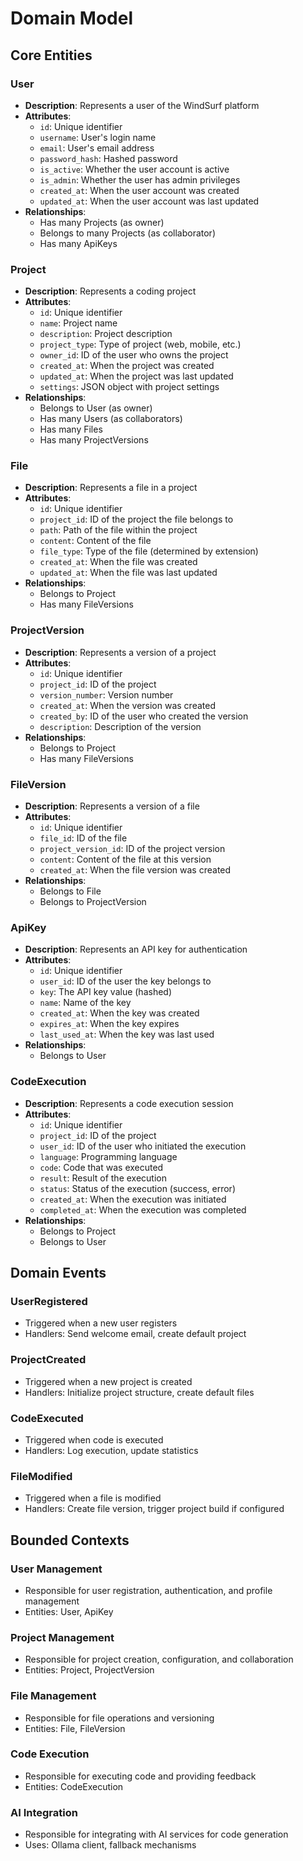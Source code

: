 # Domain Model

## Core Entities

### User
- **Description**: Represents a user of the WindSurf platform
- **Attributes**:
  - `id`: Unique identifier
  - `username`: User's login name
  - `email`: User's email address
  - `password_hash`: Hashed password
  - `is_active`: Whether the user account is active
  - `is_admin`: Whether the user has admin privileges
  - `created_at`: When the user account was created
  - `updated_at`: When the user account was last updated
- **Relationships**:
  - Has many Projects (as owner)
  - Belongs to many Projects (as collaborator)
  - Has many ApiKeys

### Project
- **Description**: Represents a coding project
- **Attributes**:
  - `id`: Unique identifier
  - `name`: Project name
  - `description`: Project description
  - `project_type`: Type of project (web, mobile, etc.)
  - `owner_id`: ID of the user who owns the project
  - `created_at`: When the project was created
  - `updated_at`: When the project was last updated
  - `settings`: JSON object with project settings
- **Relationships**:
  - Belongs to User (as owner)
  - Has many Users (as collaborators)
  - Has many Files
  - Has many ProjectVersions

### File
- **Description**: Represents a file in a project
- **Attributes**:
  - `id`: Unique identifier
  - `project_id`: ID of the project the file belongs to
  - `path`: Path of the file within the project
  - `content`: Content of the file
  - `file_type`: Type of the file (determined by extension)
  - `created_at`: When the file was created
  - `updated_at`: When the file was last updated
- **Relationships**:
  - Belongs to Project
  - Has many FileVersions

### ProjectVersion
- **Description**: Represents a version of a project
- **Attributes**:
  - `id`: Unique identifier
  - `project_id`: ID of the project
  - `version_number`: Version number
  - `created_at`: When the version was created
  - `created_by`: ID of the user who created the version
  - `description`: Description of the version
- **Relationships**:
  - Belongs to Project
  - Has many FileVersions

### FileVersion
- **Description**: Represents a version of a file
- **Attributes**:
  - `id`: Unique identifier
  - `file_id`: ID of the file
  - `project_version_id`: ID of the project version
  - `content`: Content of the file at this version
  - `created_at`: When the file version was created
- **Relationships**:
  - Belongs to File
  - Belongs to ProjectVersion

### ApiKey
- **Description**: Represents an API key for authentication
- **Attributes**:
  - `id`: Unique identifier
  - `user_id`: ID of the user the key belongs to
  - `key`: The API key value (hashed)
  - `name`: Name of the key
  - `created_at`: When the key was created
  - `expires_at`: When the key expires
  - `last_used_at`: When the key was last used
- **Relationships**:
  - Belongs to User

### CodeExecution
- **Description**: Represents a code execution session
- **Attributes**:
  - `id`: Unique identifier
  - `project_id`: ID of the project
  - `user_id`: ID of the user who initiated the execution
  - `language`: Programming language
  - `code`: Code that was executed
  - `result`: Result of the execution
  - `status`: Status of the execution (success, error)
  - `created_at`: When the execution was initiated
  - `completed_at`: When the execution was completed
- **Relationships**:
  - Belongs to Project
  - Belongs to User

## Domain Events

### UserRegistered
- Triggered when a new user registers
- Handlers: Send welcome email, create default project

### ProjectCreated
- Triggered when a new project is created
- Handlers: Initialize project structure, create default files

### CodeExecuted
- Triggered when code is executed
- Handlers: Log execution, update statistics

### FileModified
- Triggered when a file is modified
- Handlers: Create file version, trigger project build if configured

## Bounded Contexts

### User Management
- Responsible for user registration, authentication, and profile management
- Entities: User, ApiKey

### Project Management
- Responsible for project creation, configuration, and collaboration
- Entities: Project, ProjectVersion

### File Management
- Responsible for file operations and versioning
- Entities: File, FileVersion

### Code Execution
- Responsible for executing code and providing feedback
- Entities: CodeExecution

### AI Integration
- Responsible for integrating with AI services for code generation
- Uses: Ollama client, fallback mechanisms
